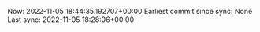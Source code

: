 Now: 2022-11-05 18:44:35.192707+00:00 Earliest commit since sync: None Last sync: 2022-11-05 18:28:06+00:00
